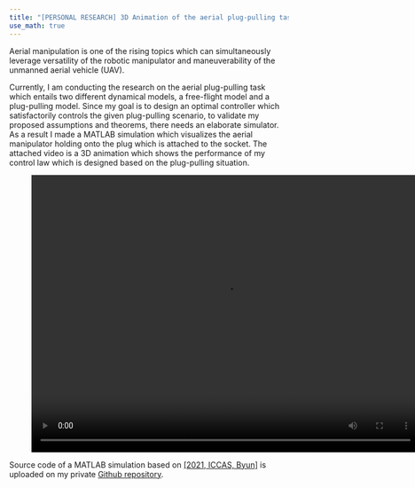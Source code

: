```yaml
---
title: "[PERSONAL RESEARCH] 3D Animation of the aerial plug-pulling task"
use_math: true
---
```

Aerial manipulation is one of the rising topics which can simultaneously leverage versatility of the robotic manipulator and maneuverability of the unmanned aerial vehicle (UAV). 

Currently, I am conducting the research on the aerial plug-pulling task which entails two different dynamical models, a free-flight model and a plug-pulling model. Since my goal is to design an optimal controller which satisfactorily controls the given plug-pulling scenario, to validate my proposed assumptions and theorems, there needs an elaborate simulator. As a result I made a MATLAB simulation which visualizes the aerial manipulator holding onto the plug which is attached to the socket. The attached video is a 3D animation which shows the performance of my control law which is designed based on the plug-pulling situation. 

<figure class="video_container">
    <center><video width = "700" height="500" controls="true" allowfullscreen="true" poster="">
    <source src="/videos/main_proposed.mp4" type="video/mp4">
  </video></center>
</figure>

Source code of a MATLAB simulation based on <a href="https://jh-byun.github.io/pub/ICCAS/">[2021, ICCAS, Byun]</a> is uploaded on my private <a href="https://github.com/JH-Byun/aerial_manipulator_with_a_fixed_end-effector_position-matlab">Github repository</a>.
